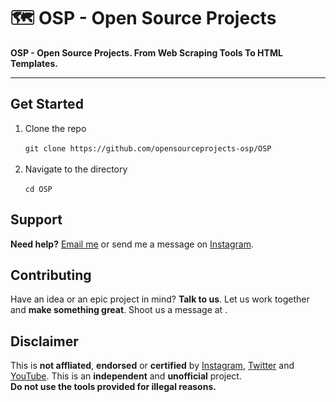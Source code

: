 # 🗺 OSP - Open Source Projects
<b>OSP - Open Source Projects. From Web Scraping Tools To HTML Templates.</b><br>


<hr>

<h2>Get Started</h2>
<ol>
  <li>Clone the repo</li><br>
  <code>git clone https://github.com/opensourceprojects-osp/OSP</code><br><br>
  <li>Navigate to the directory</li><br>
  <code>cd OSP</code>
</ol>

<h2>Support</h2>
<p><b>Need help?</b> <a href="">Email me</a> or send me a message on <a href="">Instagram</a>.</p>

<h2>Contributing</h2>
<p>Have an idea or an epic project in mind? <b>Talk to us</b>. Let us work together and <b>make something great</b>. Shoot us a message at <b><a href="mailto:contact-osp@gmail.com"></a></b>.</p>

<h2>Disclaimer</h2>
<p>This is <b>not affliated</b>, <b>endorsed</b> or <b>certified</b> by <a href="https://www.instagram.com">Instagram</a>, <a href="https://www.twitter.com">Twitter</a> and <a href="https://www.youtube.com">YouTube</a>. This is an <b>independent</b> and <b>unofficial</b> project.<br><b>Do not use the tools provided for illegal reasons.</b></p>
